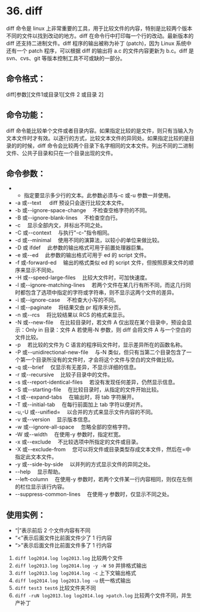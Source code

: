 # 36. diff

diff 命令是 linux 上非常重要的工具，用于比较文件的内容，特别是比较两个版本不同的文件以找到改动的地方。diff 在命令行中打印每一个行的改动。最新版本的 diff 还支持二进制文件。diff 程序的输出被称为补丁 (patch)，因为 Linux 系统中还有一个 patch 程序，可以根据 diff 的输出将 a.c 的文件内容更新为 b.c。diff 是 svn、cvs、git 等版本控制工具不可或缺的一部分。

## 命令格式：

diff[参数][文件1或目录1][文件 2 或目录 2]

## 命令功能：

diff 命令能比较单个文件或者目录内容。如果指定比较的是文件，则只有当输入为文本文件时才有效。以逐行的方式，比较文本文件的异同处。如果指定比较的是目录的的时候，diff 命令会比较两个目录下名字相同的文本文件。列出不同的二进制文件、公共子目录和只在一个目录出现的文件。

## 命令参数：

- - 指定要显示多少行的文本。此参数必须与-c 或-u 参数一并使用。
- -a 或--text 　 diff 预设只会逐行比较文本文件。
- -b 或--ignore-space-change 　不检查空格字符的不同。
- -B 或--ignore-blank-lines 　不检查空白行。
- -c 　显示全部内文，并标出不同之处。
- -C 或--context 　与执行"-c-"指令相同。
- -d 或--minimal 　使用不同的演算法，以较小的单位来做比较。
- -D 或 ifdef 　此参数的输出格式可用于前置处理器巨集。
- -e 或--ed 　此参数的输出格式可用于 ed 的 script 文件。
- -f 或-forward-ed 　输出的格式类似 ed 的 script 文件，但按照原来文件的顺序来显示不同处。
- -H 或--speed-large-files 　比较大文件时，可加快速度。
- -l 或--ignore-matching-lines 　若两个文件在某几行有所不同，而这几行同时都包含了选项中指定的字符或字符串，则不显示这两个文件的差异。
- -i 或--ignore-case 　不检查大小写的不同。
- -l 或--paginate 　将结果交由 pr 程序来分页。
- -n 或--rcs 　将比较结果以 RCS 的格式来显示。
- -N 或--new-file 　在比较目录时，若文件 A 仅出现在某个目录中，预设会显示：Only in 目录：文件 A 若使用-N 参数，则 diff 会将文件 A 与一个空白的文件比较。
- -p 　若比较的文件为 C 语言的程序码文件时，显示差异所在的函数名称。
- -P 或--unidirectional-new-file 　与-N 类似，但只有当第二个目录包含了一个第一个目录所没有的文件时，才会将这个文件与空白的文件做比较。
- -q 或--brief 　仅显示有无差异，不显示详细的信息。
- -r 或--recursive 　比较子目录中的文件。
- -s 或--report-identical-files 　若没有发现任何差异，仍然显示信息。
- -S 或--starting-file 　在比较目录时，从指定的文件开始比较。
- -t 或--expand-tabs 　在输出时，将 tab 字符展开。
- -T 或--initial-tab 　在每行前面加上 tab 字符以便对齐。
- -u,-U 或--unified= 　以合并的方式来显示文件内容的不同。
- -v 或--version 　显示版本信息。
- -w 或--ignore-all-space 　忽略全部的空格字符。
- -W 或--width 　在使用-y 参数时，指定栏宽。
- -x 或--exclude 　不比较选项中所指定的文件或目录。
- -X 或--exclude-from 　您可以将文件或目录类型存成文本文件，然后在=中指定此文本文件。
- -y 或--side-by-side 　以并列的方式显示文件的异同之处。
- --help 　显示帮助。
- --left-column 　在使用-y 参数时，若两个文件某一行内容相同，则仅在左侧的栏位显示该行内容。
- --suppress-common-lines 　在使用-y 参数时，仅显示不同之处。

## 使用实例：

- “|”表示前后 2 个文件内容有不同
- “<”表示后面文件比前面文件少了 1 行内容
- “>”表示后面文件比前面文件多了 1 行内容

1. `diff log2014.log log2013.log` 比较两个文件
2. `diff log2013.log log2014.log -y -W 50` 并排格式输出
3. `diff log2013.log log2014.log -c` 上下文输出格式
4. `diff log2014.log log2013.log -u` 统一格式输出
5. `diff test3 test6` 比较文件夹不同
6. `diff -ruN log2013.log log2014.log >patch.log` 比较两个文件不同，并生产补丁
